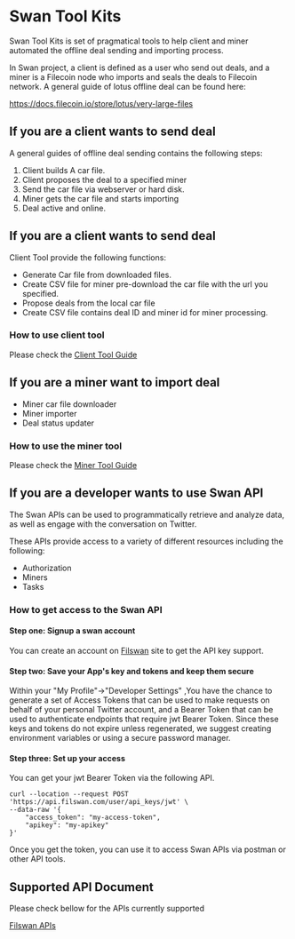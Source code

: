 # Swan Tool Kits

Swan Tool Kits is set of pragmatical tools to help client and miner automated the offline deal sending and importing
process.

In Swan project, a client is defined as a user who  send out deals, and a miner is a Filecoin node who 
imports and seals the deals to Filecoin network. A general guide of lotus offline deal can be found here:

https://docs.filecoin.io/store/lotus/very-large-files

## If you are a client wants to send deal

A general guides of offline deal sending contains the following steps:
1. Client builds A car file.
2. Client proposes the deal to a specified miner
3. Send the car file via webserver or hard disk.
4. Miner gets the car file and starts importing
5. Deal active and online.

## If you are a client wants to send deal

Client Tool provide the following functions:

* Generate Car file from downloaded files.
* Create CSV file for miner pre-download the car file with the url you specified.
* Propose deals from the local car file
* Create CSV file contains deal ID and miner id for miner processing.

### How to use client tool

Please check the [Client Tool Guide](https://github.com/nebulaai/swan/tree/main/client)

##  If you are a miner want to import deal

* Miner car file downloader
* Miner importer
* Deal status updater

### How to use the miner tool

Please check the [Miner Tool Guide](https://github.com/nebulaai/swan/tree/main/miner)

## If you are a developer wants to use Swan API

The Swan APIs can be used to programmatically retrieve and analyze data, as well as engage with the conversation on
Twitter.

These APIs provide access to a variety of different resources including the following:

* Authorization
* Miners
* Tasks

### How to get access to the Swan API

#### Step one: Signup a swan account

You can create an account on [Filswan](https://www.filswan.com) site to get the API key support.

#### Step two: Save your App's key and tokens and keep them secure

Within your "My Profile"->"Developer Settings" ,You have the chance to generate a set of Access Tokens that can be used
to make requests on behalf of your personal Twitter account, and a Bearer Token that can be used to authenticate
endpoints that require jwt Bearer Token. Since these keys and tokens do not expire unless regenerated, we suggest
creating environment variables or using a secure password manager.

#### Step three: Set up your access

You can get your jwt Bearer Token via the following API.

```
curl --location --request POST 'https://api.filswan.com/user/api_keys/jwt' \
--data-raw '{
    "access_token": "my-access-token",
    "apikey": "my-apikey"
}'
```
Once you get the token, you can use it to access Swan APIs via postman or other API tools.

## Supported API Document

Please check bellow for the APIs currently supported

[Filswan APIs](https://documenter.getpostman.com/view/13140808/TWDZJbzV)
